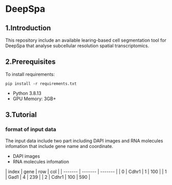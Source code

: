 # DeepSpa
## 1.Introduction
This repository include an available learing-based cell segmentation tool for DeepSpa that analyse subcellular resolution spatial transcriptomics.
## 2.Prerequisites
To install requirements:  
```
pip install -r requirements.txt
```  
- Python 3.8.13  
- GPU Memory: 3GB+  
## 3.Tutorial
### format of input data
The input data include two part including DAPI images and RNA molecules infomation that include gene name and coordinate.  
- DAPI images  
- RNA molecules infomation   

| index | gene | row | col |
| ------- | ------- | ------- |
| 0 | Cdhr1 | 1 | 100 |
| 1 | Gad1 | 4 | 239 |
| 2 | Cdhr1 | 100 | 590 |




